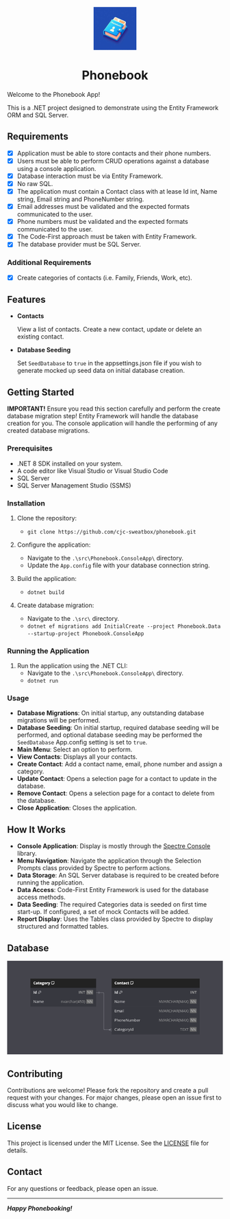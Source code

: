 <div align="center">

<img src="./_resources/logo.png" alt="phonebook logo" width="100px" />
<h1>Phonebook</h1>

</div>

Welcome to the Phonebook App!

This is a .NET project designed to demonstrate using the Entity Framework ORM and SQL Server. 

## Requirements

- [x] Application must be able to store contacts and their phone numbers.
- [x] Users must be able to perform CRUD operations against a database using a console application.
- [x] Database interaction must be via Entity Framework.
- [x] No raw SQL.
- [x] The application must contain a Contact class with at lease Id int, Name string, Email string and PhoneNumber string.
- [x] Email addresses must be validated and the expected formats communicated to the user.
- [x] Phone numbers must be validated and the expected formats communicated to the user.
- [x] The Code-First approach must be taken with Entity Framework.
- [x] The database provider must be SQL Server.

### Additional Requirements

- [x] Create categories of contacts (i.e. Family, Friends, Work, etc).

## Features

- **Contacts**

    View a list of contacts. Create a new contact, update or delete an existing contact.

- **Database Seeding**

    Set `SeedDatabase` to `true` in the appsettings.json file if you wish to generate mocked up seed data on initial database creation.


## Getting Started

**IMPORTANT!** 
Ensure you read this section carefully and perform the create database migration step!
Entity Framework will handle the database creation for you.
The console application will handle the performing of any created database migrations.

### Prerequisites

- .NET 8 SDK installed on your system.
- A code editor like Visual Studio or Visual Studio Code
- SQL Server
- SQL Server Management Studio (SSMS)

### Installation

1. Clone the repository:
    - `git clone https://github.com/cjc-sweatbox/phonebook.git`

2. Configure the application:
    - Navigate to the `.\src\Phonebook.ConsoleApp\` directory.
    - Update the `App.config` file with your database connection string.

3. Build the application:
    - `dotnet build`

4. Create database migration:
    - Navigate to the `.\src\` directory.
    - `dotnet ef migrations add InitialCreate --project Phonebook.Data --startup-project Phonebook.ConsoleApp`

### Running the Application

1. Run the application using the .NET CLI:
    - Navigate to the `.\src\Phonebook.ConsoleApp\` directory.
    - `dotnet run`

### Usage

- **Database Migrations**: On initial startup, any outstanding database migrations will be performed.
- **Database Seeding**: On initial startup, required database seeding will be performed, and optional database seeding may be performed the `SeedDatabase` App.config setting is set to `true`.
- **Main Menu**: Select an option to perform.
- **View Contacts**: Displays all your contacts.
- **Create Contact**: Add a contact name, email, phone number and assign a category.
- **Update Contact**: Opens a selection page for a contact to update in the database.
- **Remove Contact**: Opens a selection page for a contact to delete from the database.
- **Close Application**: Closes the application.

## How It Works

- **Console Application**: Display is mostly through the [Spectre Console](https://spectreconsole.net/) library.
- **Menu Navigation**: Navigate the application through the Selection Prompts class provided by Spectre to perform actions.
- **Data Storage**: An SQL Server database is required to be created before running the application.
- **Data Access**: Code-First Entity Framework is used for the database access methods.
- **Data Seeding**: The required Categories data is seeded on first time start-up. If configured, a set of mock Contacts will be added.
- **Report Display**: Uses the Tables class provided by Spectre to display structured and formatted tables.

## Database

![entity relationship diagram](./_resources/entity-relationship-diagram.png)

## Contributing

Contributions are welcome! Please fork the repository and create a pull request with your changes. For major changes, please open an issue first to discuss what you would like to change.

## License

This project is licensed under the MIT License. See the [LICENSE](./LICENSE) file for details.

## Contact

For any questions or feedback, please open an issue.

---
***Happy Phonebooking!***
